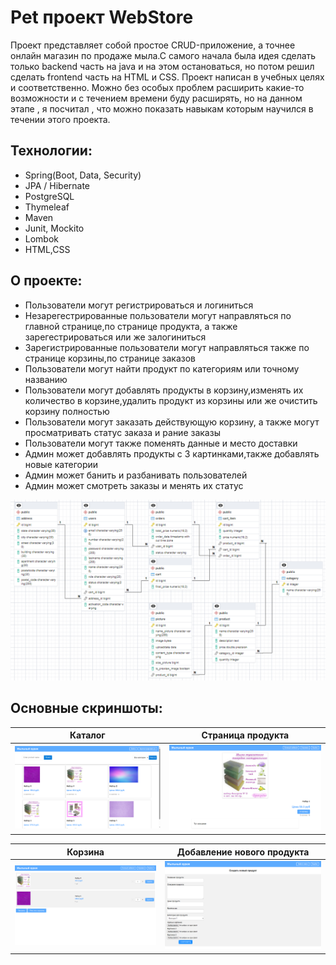 # Pet проект WebStore
Проект представляет собой простое CRUD-приложение, а точнее онлайн магазин по продаже мыла.С самого начала была идея сделать только backend часть на java и на этом остановаться, но потом решил сделать frontend часть на HTML и CSS. Проект написан в учебных целях и соответственно. Можно без особых проблем расширить какие-то возможности и с течением времени буду расширять, но на данном этапе , я посчитал , что можно показать навыкам которым научился в течении этого проекта.
## Технологии:
* Spring(Boot, Data, Security)
* JPA / Hibernate
* PostgreSQL
* Thymeleaf
* Maven
* Junit, Mockito
* Lombok
* HTML,CSS
## О проекте:
* Пользователи могут регистрироваться и логиниться
* Незарегестрированные пользователи могут направляться по главной странице,по странице продукта, а также зарегестрироваться или же залогиниться
* Зарегистрированные пользователи могут направляться также по странице корзины,по странице заказов
* Пользователи могут найти продукт по категориям или точному названию
* Пользователи могут добавлять продукты в корзину,изменять их количество в корзине,удалить продукт из корзины или же очистить корзину полностью
* Пользователи могут заказать действующую корзину, а также могут просматривать статус заказа и рание заказы
* Пользователи могут также поменять данные и место доставки
* Админ может добавлять продукты с 3 картинками,также добавлять новые категории
* Админ может банить и разбанивать пользователей
* Админ может смотреть заказы и менять их статус
<img src="screenshots/DBScheme.PNG">

## Основные скриншоты:

Каталог      |  Страница продукта
:------------------------:|:-------------------------:
<img src="screenshots/2024-03-12_22-21-46.png"> |  <img src="screenshots/2024-03-12_22-13-19.png">

Корзина |  Добавление нового продукта
:------------------------:|:-------------------------:
<img src="screenshots/2024-03-12_22-12-06.png"> |  <img src="screenshots/2024-03-12_22-14-59.png">
